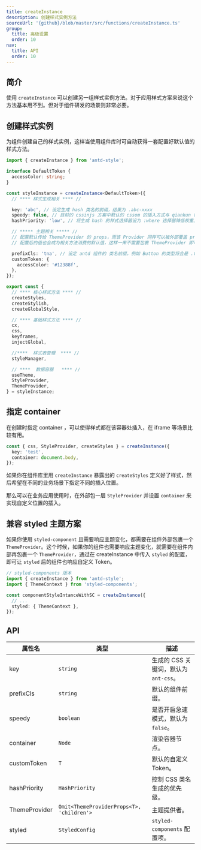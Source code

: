 ```yaml
---
title: createInstance
description: 创建样式实例方法
sourceUrl: '{github}/blob/master/src/functions/createInstance.ts'
group:
  title: 高级设置
  order: 10
nav:
  title: API
  order: 10
---
```


## 简介

使用 `createInstance` 可以创建另一组样式实例方法。对于应用样式方案来说这个方法基本用不到。但对于组件研发的场景则非常必要。

## 创建样式实例

为组件创建自己的样式实例，这样当使用组件库时可自动获得一套配置好默认值的样式方法。

```ts | pure
import { createInstance } from 'antd-style';

interface DefaultToken {
  accessColor: string;
}

const styleInstance = createInstance<DefaultToken>({
  // **** 样式生成相关 **** //

  key: 'abc', // 设定生成 hash 类名的前缀，结果为 .abc-xxxx
  speedy: false, // 目前的 cssinjs 方案中默认的 cssom 的插入方式与 qiankun 微应用兼容性都不太理想，所以建议关闭
  hashPriority: 'low', // 将生成 hash 的样式选择器设为 :where 选择器降低权重。这样可以让用户自定义的样式覆盖组件的样式

  // ***** 主题相关 ***** //
  // 配置默认传给 ThemeProvider 的 props，而该 Provider 同样可以被外部覆盖 props
  // 配置后的值也会成为相关方法消费的默认值，这样一来不需要包裹 ThemeProvider 即可消费到默认值

  prefixCls: 'tna', // 设定 antd 组件的 类名前缀，例如 Button 的类型将会是 .tna-btn
  customToken: {
    accessColor: '#12388f',
  },
});

export const {
  // **** 核心样式方法 **** //
  createStyles,
  createStylish,
  createGlobalStyle,

  // **** 基础样式方法 **** //
  cx,
  css,
  keyframes,
  injectGlobal,

  //****  样式表管理  **** //
  styleManager,

  // ****  数据容器   **** //
  useTheme,
  StyleProvider,
  ThemeProvider,
} = styleInstance;
```

## 指定 container

在创建时指定 container ，可以使得样式都在该容器处插入，在 iframe 等场景比较有用。

```ts
const { css, StyleProvider, createStyles } = createInstance({
  key: 'test',
  container: document.body,
});
```

<code src="../demos/api/createInstance/withContainer.tsx"></code>

如果你在组件库里用 `createInstance` 暴露出的 `createStyles` 定义好了样式，然后希望在不同的业务场景下指定不同的插入位置。

那么可以在业务应用使用时，在外部包一层 `StyleProvider` 并设置 `container` 来实现自定义位置的插入。

<code src="../demos/api/createInstance/withStyleProviderContainer.tsx"></code>

## 兼容 styled 主题方案

如果你使用 `styled-component` 且需要响应主题变化，都需要在组件外部包裹一个 `ThemeProvider`。这个时候，如果你的组件也需要响应主题变化，就需要在组件内部再包裹一个 `ThemeProvider`，通过在 createInstance 中传入 `styled` 的配置，即可让 `styled` 后的组件也响应自定义 Token。

```ts | pure
// styled-components 版本
import { createInstance } from 'antd-style';
import { ThemeContext } from 'styled-components';

const componentStyleIntanceWithSC = createInstance({
  // ...
  styled: { ThemeContext },
});
```

## API

| 属性名        | 类型                                      | 描述                                  |
| ------------- | ----------------------------------------- | ------------------------------------- |
| key           | `string`                                  | 生成的 CSS 关键词，默认为 `ant-css`。 |
| prefixCls     | `string`                                  | 默认的组件前缀。                      |
| speedy        | `boolean`                                 | 是否开启急速模式，默认为 `false`。    |
| container     | `Node`                                    | 渲染容器节点。                        |
| customToken   | `T`                                       | 默认的自定义 Token。                  |
| hashPriority  | `HashPriority`                            | 控制 CSS 类名生成的优先级。           |
| ThemeProvider | `Omit<ThemeProviderProps<T>, 'children'>` | 主题提供者。                          |
| styled        | `StyledConfig`                            | `styled-components` 配置项。          |
